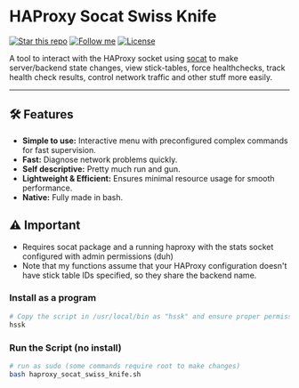 # HAProxy Socat Swiss Knife

[![Star this repo](https://img.shields.io/github/stars/Dyarven/haproxy-socat-swiss-knife?style=social)](https://github.com/Dyarven/haproxy-socat-swiss-knife/stargazers)
[![Follow me](https://img.shields.io/github/followers/Dyarven?style=social)](https://github.com/Dyarven)
[![License](https://img.shields.io/github/license/Dyarven/haproxy-socat-swiss-knife)](https://github.com/Dyarven/haproxy-socat-swiss-knife/blob/main/LICENSE)

A tool to interact with the HAProxy socket using [socat](https://www.kali.org/tools/socat/) to make server/backend state changes, view stick-tables, force healthchecks, track health check results, control network traffic and other stuff more easily.

---

## 🛠 Features
- **Simple to use:** Interactive menu with preconfigured complex commands for fast supervision.
- **Fast:** Diagnose network problems quickly.
- **Self descriptive:** Pretty much run and gun.
- **Lightweight & Efficient:** Ensures minimal resource usage for smooth performance.
- **Native:** Fully made in bash.

## ⚠️ Important
- Requires socat package and a running haproxy with the stats socket configured with admin permissions (duh)
- Note that my functions assume that your HAProxy configuration doesn't have stick table IDs specified, so they share the backend name.

### Install as a program
```bash
# Copy the script in /usr/local/bin as "hssk" and ensure proper permissions. Now you can run it from anywhere simply typing:
hssk
```
### Run the Script (no install)
```bash
# run as sudo (some commands require root to make changes)
bash haproxy_socat_swiss_knife.sh
```

